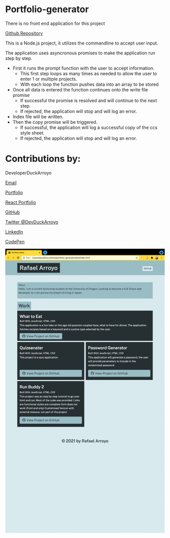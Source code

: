 # Portfolio-generator

There is no front end application for this project

[Github Repository](https://github.com/DuckArroyo/portfolio-generator)

This is a Node.js project, it utilizes the commandline to accept user input.

The application uses asyncronous promises to make the application run step by step.

- First it runs the prompt function with the user to accept information.
  - This first step loops as many times as needed to allow the user to enter
    1 or multiple projects.
  - With each loop the function pushes data into an array to be stored
- Once all data is entered the function continues onto the write file promise
  - If successful the promise is resolved and will continue to the next step.
  - If rejected, the application will stop and will log an error.
- Index file will be written.
- Then the copy promise will be triggered.
  - If successful, the application will log a successful copy of the ccs style sheet.
  - If rejected, the application will stop and will log an error.

# Contributions by:

DeveloperDuckArroyo

[Email](mailto:DeveloperDuckArroyo@gmail.com)

[Portfolio](https://duckarroyo.github.io/portfolio/)

[React Portfolio](https://peaceful-journey-85026.herokuapp.com/)

[GitHub](https://github.com/DuckArroyo)

[Twitter @DevDuckArroyo](https://twitter.com/DevDuckArroyo)

[LinkedIn](https://www.linkedin.com/in/duckarroyo)

[CodePen](https://codepen.io/DeveloperDuckArroyo)

<img src="./Screen Shot 2021-09-30 at 6.14.30 PM.png">
